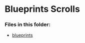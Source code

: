 <!-- C:\Users\razer\Desktop\walkerrh.github.io\SCROLLS_FOLDER\BLUEPRINTS\BLUEPRINTS_SCROLLS.md -->

# Blueprints Scrolls

















### Files in this folder:
- [blueprints](/SCROLLS_FOLDER/BLUEPRINTS/blueprints.html)
